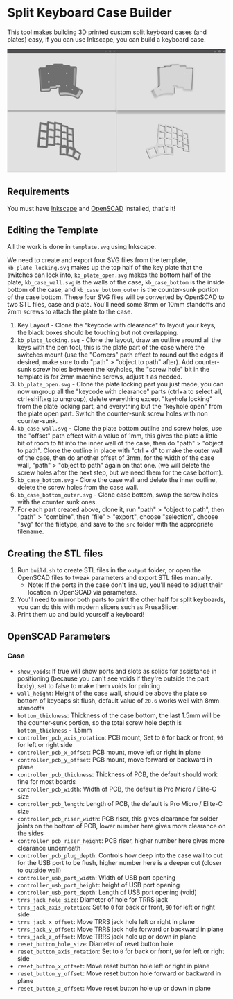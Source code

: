 # Split Keyboard Case Builder

This tool makes building 3D printed custom split keyboard cases (and plates) easy, if you can use Inkscape, you can build a keyboard case.

![Example output STL files](readme_assets/output.png)

## Requirements

You must have [Inkscape](https://inkscape.org/) and [OpenSCAD](https://openscad.org/) installed, that's it!

## Editing the Template

All the work is done in `template.svg` using Inkscape.

We need to create and export four SVG files from the template, `kb_plate_locking.svg` makes up the top half of the key plate that the switches can lock into, `kb_plate_open.svg` makes the bottom half of the plate, `kb_case_wall.svg` is the walls of the case, `kb_case_bottom` is the inside bottom of the case, and `kb_case_bottom_outer` is the counter-sunk portion of the case bottom. These four SVG files will be converted by OpenSCAD to two STL files, case and plate. You'll need some 8mm or 10mm standoffs and 2mm screws to attach the plate to the case.

1. Key Layout - Clone the "keycode with clearance" to layout your keys, the black boxes should be touching but not overlapping.
2. `kb_plate_locking.svg` - Clone the layout, draw an outline around all the keys with the pen tool, this is the plate part of the case where the switches mount (use the "Corners" path effect to round out the edges if desired, make sure to do "path" > "object to path" after). Add counter-sunk screw holes between the keyholes, the "screw hole" bit in the template is for 2mm machine screws, adjust it as needed.
3. `kb_plate_open.svg` - Clone the plate locking part you just made, you can now ungroup all the "keycode with clearance" parts (ctrl+a to select all, ctrl+shift+g to ungroup), delete everything except "keyhole locking" from the plate locking part, and everything but the "keyhole open" from the plate open part. Switch the counter-sunk screw holes with non counter-sunk.
4. `kb_case_wall.svg` - Clone the plate bottom outline and screw holes, use the "offset" path effect with a value of 1mm, this gives the plate a little bit of room to fit into the inner wall of the case, then do "path" > "object to path". Clone the outline in place with "ctrl + d" to make the outer wall of the case, then do another offset of 3mm, for the width of the case wall, "path" > "object to path" again on that one. (we will delete the screw holes after the next step, but we need them for the case bottom).
5. `kb_case_bottom.svg` - Clone the case wall and delete the inner outline, delete the screw holes from the case wall.
6. `kb_case_bottom_outer.svg` - Clone case bottom, swap the screw holes with the counter sunk ones.
7. For each part created above, clone it, run "path" > "object to path", then "path" > "combine", then "file" > "export", choose "selection", choose "svg" for the filetype, and save to the `src` folder with the appropriate filename.

## Creating the STL files

1. Run `build.sh` to create STL files in the `output` folder, or open the OpenSCAD files to tweak parameters and export STL files manually.
    - Note: If the ports in the case don't line up, you'll need to adjust their location in OpenSCAD via parameters.
2. You'll need to mirror both parts to print the other half for split keyboards, you can do this with modern slicers such as PrusaSlicer.
3. Print them up and build yourself a keyboard!

## OpenSCAD Parameters

### Case

- `show_voids`: If true will show ports and slots as solids for assistance in positioning (because you can't see voids if they're outside the part body), set to false to make them voids for printing
- `wall_height`: Height of the case wall, should be above the plate so bottom of keycaps sit flush, default value of `20.6` works well with 8mm standoffs
- `bottom_thickness`: Thickness of the case bottom, the last 1.5mm will be the counter-sunk portion, so the total screw hole depth is `bottom_thickness` - 1.5mm
- `controller_pcb_axis_rotation`: PCB mount, Set to `0` for back or front, `90` for left or right side
- `controller_pcb_x_offset`: PCB mount, move left or right in plane
- `controller_pcb_y_offset`: PCB mount, move forward or backward in plane
- `controller_pcb_thickness`: Thickness of PCB, the default should work fine for most boards
- `controller_pcb_width`: Width of PCB, the default is Pro Micro / Elite-C size
- `controller_pcb_length`: Length of PCB, the default is Pro Micro / Elite-C size
- `controller_pcb_riser_width`: PCB riser, this gives clearance for solder joints on the bottom of PCB, lower number here gives more clearance on the sides
- `controller_pcb_riser_height`: PCB riser, higher number here gives more clearance underneath
- `controller_pcb_plug_depth`: Controls how deep into the case wall to cut for the USB port to be flush, higher number here is a deeper cut (closer to outside wall)
- `controller_usb_port_width`: Width of USB port opening
- `controller_usb_port_height`: height of USB port opening
- `controller_usb_port_depth`: Length of USB port opening (void)
- `trrs_jack_hole_size`: Diameter of hole for TRRS jack
- `trrs_jack_axis_rotation`: Set to `0` for back or front, `90` for left or right side
- `trrs_jack_x_offset`: Move TRRS jack hole left or right in plane
- `trrs_jack_y_offset`: Move TRRS jack hole forward or backward in plane
- `trrs_jack_z_offset`: Move TRRS jack hole up or down in plane
- `reset_button_hole_size`: Diameter of reset button hole
- `reset_button_axis_rotation`: Set to `0` for back or front, `90` for left or right side
- `reset_button_x_offset`: Move reset button hole left or right in plane
- `reset_button_y_offset`: Move reset button hole forward or backward in plane
- `reset_button_z_offset`: Move reset button hole up or down in plane